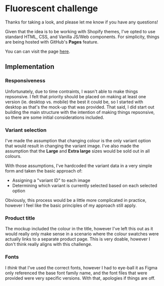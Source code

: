 # Fluorescent challenge

Thanks for taking a look, and please let me know if you have any questions!

Given that the idea is to be working with Shopify themes, I've opted to use standard HTML, CSS, and Vanilla JS/Web components. For simplicity, things are being hosted with GitHub's **Pages** feature.

You can can visit the page [here](https://jakeolney.github.io/fluorescent-challenge/).

## Implementation

### Responsiveness

Unfortunately, due to time contraints, I wasn't able to make things repsonsive. I felt that priority should be placed on making at least one version (ie. desktop vs. mobile) the best it could be, so I started with desktop as that's the mock-up that was provided. That said, I did start out building the main structure with the intention of making things repsonsive, so there are some initial considerations included.

### Variant selection

I've made the assumption that changing colour is the only variant option that would result in changing the variant image. I've also made the assumption that the **Large** and **Extra large** sizes would be sold out in all colours.

With those assumptions, I've hardcoded the variant data in a very simple form and taken the basic approach of:

  - Assigning a "variant ID" to each image
  - Determining which variant is currently selected based on each selected option

Obviously, this process would be a little more complicated in practice, however I feel like the basic principles of my approach still apply.

### Product title

The mockup included the colour in the title, however I've left this out as it would really only make sense in a scenario where the colour swatches were actually links to a separate product page. This is very doable, however I don't think really aligns with this challenge.

### Fonts

I _think_ that I've used the correct fonts, however I had to eye-ball it as Figma only referenced the base font family name, and the font files that were provided were very specific versions. With that, apologies if things are off.
